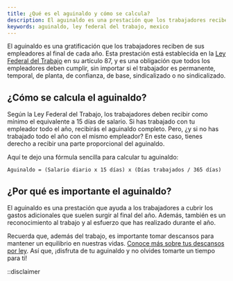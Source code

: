 ```yaml
---
title: ¿Qué es el aguinaldo y cómo se calcula?
description: El aguinaldo es una prestación que los trabajadores reciben de sus empleadores al final de cada año. Te explicamos qué es el aguinaldo, cómo se calcula y por qué es importante.
keywords: aguinaldo, ley federal del trabajo, mexico
---
```

El aguinaldo es una gratificación que los trabajadores reciben de sus empleadores al final de cada año. Esta prestación está establecida en la [Ley Federal del Trabajo](/ley-federal-del-trabajo) en su artículo 87, y es una obligación que todos los empleadores deben cumplir, sin importar si el trabajador es permanente, temporal, de planta, de confianza, de base, sindicalizado o no sindicalizado.

## ¿Cómo se calcula el aguinaldo?

Según la Ley Federal del Trabajo, los trabajadores deben recibir como mínimo el equivalente a 15 días de salario. Si has trabajado con tu empleador todo el año, recibirás el aguinaldo completo. Pero, ¿y si no has trabajado todo el año con el mismo empleador? En este caso, tienes derecho a recibir una parte proporcional del aguinaldo.

Aquí te dejo una fórmula sencilla para calcular tu aguinaldo:

`Aguinaldo = (Salario diario x 15 días) x (Días trabajados / 365 días)`

## ¿Por qué es importante el aguinaldo?

El aguinaldo es una prestación que ayuda a los trabajadores a cubrir los gastos adicionales que suelen surgir al final del año. Además, también es un reconocimiento al trabajo y al esfuerzo que has realizado durante el año.

Recuerda que, además del trabajo, es importante tomar descansos para mantener un equilibrio en nuestras vidas. [Conoce más sobre tus descansos por ley](/articulos/como-funcionan-los-dias-de-descanso). Así que, ¡disfruta de tu aguinaldo y no olvides tomarte un tiempo para ti!

::disclaimer
